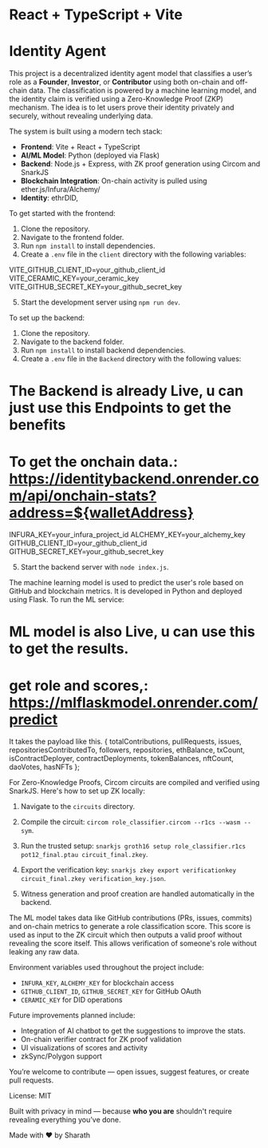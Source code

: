 # React + TypeScript + Vite

# Identity Agent

This project is a decentralized identity agent model that classifies a user’s role as a **Founder**, **Investor**, or **Contributor** using both on-chain and off-chain data. The classification is powered by a machine learning model, and the identity claim is verified using a Zero-Knowledge Proof (ZKP) mechanism. The idea is to let users prove their identity privately and securely, without revealing underlying data.

The system is built using a modern tech stack:

- **Frontend**: Vite + React + TypeScript
- **AI/ML Model**: Python (deployed via Flask)
- **Backend**: Node.js + Express, with ZK proof generation using Circom and SnarkJS
- **Blockchain Integration**: On-chain activity is pulled using ether.js/Infura/Alchemy/
- **Identity**: ethrDID, 

To get started with the frontend:

1. Clone the repository.
2. Navigate to the frontend folder.
3. Run `npm install` to install dependencies.
4. Create a `.env` file in the `client` directory with the following variables:

VITE_GITHUB_CLIENT_ID=your_github_client_id
VITE_CERAMIC_KEY=your_ceramic_key
VITE_GITHUB_SECRET_KEY=your_github_secret_key

5. Start the development server using `npm run dev`.

To set up the backend:
1. Clone the repository.
2. Navigate to the backend folder.
3. Run `npm install` to install backend dependencies.
4. Create a `.env` file in the `Backend` directory with the following values:

# The Backend is already Live, u can just use this Endpoints to get the benefits

# To get the onchain data.:    https://identitybackend.onrender.com/api/onchain-stats?address=${walletAddress}

INFURA_KEY=your_infura_project_id
ALCHEMY_KEY=your_alchemy_key
GITHUB_CLIENT_ID=your_github_client_id
GITHUB_SECRET_KEY=your_github_secret_key

5. Start the backend server with `node index.js`.

The machine learning model is used to predict the user's role based on GitHub and blockchain metrics. It is developed in Python and deployed using Flask. To run the ML service:
# ML model is also Live, u can use this to get the results.

# get role and scores,: https://mlflaskmodel.onrender.com/predict

It takes the payload like this.
  {
    totalContributions,
    pullRequests,
    issues,
    repositoriesContributedTo,
    followers,
    repositories,
    ethBalance,
    txCount,
    isContractDeployer,
    contractDeployments,
    tokenBalances,
    nftCount,
    daoVotes,
    hasNFTs
  };

For Zero-Knowledge Proofs, Circom circuits are compiled and verified using SnarkJS. Here's how to set up ZK locally:

1. Navigate to the `circuits` directory.
2. Compile the circuit: `circom role_classifier.circom --r1cs --wasm --sym`.

3. Run the trusted setup: `snarkjs groth16 setup role_classifier.r1cs pot12_final.ptau circuit_final.zkey`.

4. Export the verification key: `snarkjs zkey export verificationkey circuit_final.zkey verification_key.json`.

5. Witness generation and proof creation are handled automatically in the backend.

The ML model takes data like GitHub contributions (PRs, issues, commits) and on-chain metrics to generate a role classification score. This score is used as input to the ZK circuit which then outputs a valid proof without revealing the score itself. This allows verification of someone's role without leaking any raw data.

Environment variables used throughout the project include:
- `INFURA_KEY`, `ALCHEMY_KEY` for blockchain access
- `GITHUB_CLIENT_ID`, `GITHUB_SECRET_KEY` for GitHub OAuth
- `CERAMIC_KEY` for DID operations

Future improvements planned include:

- Integration of AI chatbot to get the suggestions to improve the stats.
- On-chain verifier contract for ZK proof validation
- UI visualizations of scores and activity
- zkSync/Polygon support

You’re welcome to contribute — open issues, suggest features, or create pull requests.

License: MIT

Built with privacy in mind — because **who you are** shouldn't require revealing everything you’ve done.

Made with ❤️ by Sharath

